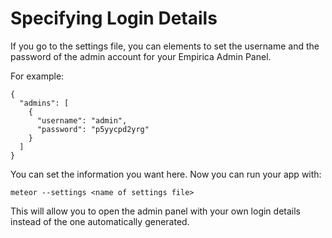 # Specifying Login Details

If you go to the settings file, you can elements to set the username and the password of the admin account for your Empirica Admin Panel.

For example:

```text
{
  "admins": [
    {
      "username": "admin",
      "password": "p5yycpd2yrg"
    }
  ]
}
```

You can set the information you want here. Now you can run your app with:

```text
meteor --settings <name of settings file>
```

This will allow you to open the admin panel with your own login details instead of the one automatically generated.

